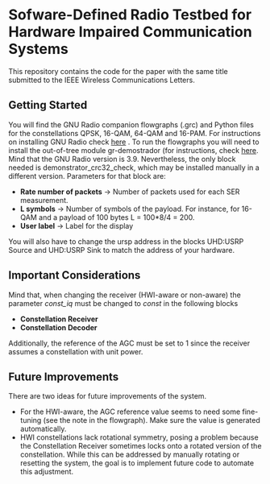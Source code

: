 # Sofware-Defined Radio Testbed for Hardware Impaired Communication Systems
This repository contains the code for the paper with the same title submitted to the IEEE Wireless Communications Letters.

## Getting Started
You will find the GNU Radio companion flowgraphs (.grc) and Python files for the constellations QPSK, 16-QAM, 64-QAM and 16-PAM. For instructions on installing GNU Radio check [here](https://wiki.gnuradio.org/index.php/InstallingGR) . To run the flowgraphs you will need to install the out-of-tree module gr-demostrador (for instructions, check [here](https://wiki.gnuradio.org/index.php/OutOfTreeModules).
Mind that the GNU Radio version is 3.9. Nevertheless, the only block needed is demonstrator_crc32_check, which may be installed manually in a different version. Parameters for that block are:
- **Rate number of packets** -> Number of packets used for each SER measurement.
- **L symbols** -> Number of symbols of the payload. For instance, for 16-QAM and a payload of 100 bytes L = 100*8/4 = 200.
- **User label** -> Label for the display

You will also have to change the ursp address in the blocks UHD:USRP Source and UHD:USRP Sink to match the address of your hardware.

## Important Considerations
Mind that, when changing the receiver (HWI-aware or non-aware) the parameter *const_iq* must be changed to *const* in the following blocks
- **Constellation Receiver**
- **Constellation Decoder**

Additionally, the reference of the AGC must be set to 1 since the receiver assumes a constellation with unit power.

## Future Improvements
There are two ideas for future improvements of the system.
- For the HWI-aware, the AGC reference value seems to need some fine-tuning (see the note in the flowgraph). Make sure the value is generated automatically.
- HWI constellations lack rotational symmetry, posing a problem because the Constellation Receiver sometimes locks onto a rotated version of the constellation. While this can be addressed by manually rotating or resetting the system, the goal is to implement future code to automate this adjustment.

